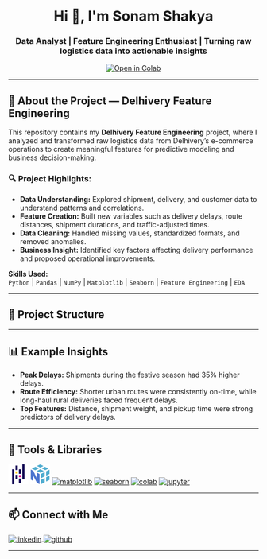 <h1 align="center">Hi 👋, I'm Sonam Shakya</h1>
<h3 align="center">Data Analyst | Feature Engineering Enthusiast | Turning raw logistics data into actionable insights</h3>

<p align="center">
  <a href="https://colab.research.google.com/drive/1VLf8Vt595siVnCaqdjUkl68x4UzVGzhl" target="_blank">
    <img src="https://colab.research.google.com/assets/colab-badge.svg" alt="Open in Colab"/>
  </a>
</p>

---

## 🚀 About the Project — Delhivery Feature Engineering
This repository contains my **Delhivery Feature Engineering** project, where I analyzed and transformed raw logistics data from Delhivery’s e-commerce operations to create meaningful features for predictive modeling and business decision-making.  

### 🔍 Project Highlights:
- **Data Understanding:** Explored shipment, delivery, and customer data to understand patterns and correlations.
- **Feature Creation:** Built new variables such as delivery delays, route distances, shipment durations, and traffic-adjusted times.
- **Data Cleaning:** Handled missing values, standardized formats, and removed anomalies.
- **Business Insight:** Identified key factors affecting delivery performance and proposed operational improvements.

**Skills Used:**  
`Python` | `Pandas` | `NumPy` | `Matplotlib` | `Seaborn` | `Feature Engineering` | `EDA`

---

## 📂 Project Structure


---

## 📊 Example Insights
- **Peak Delays:** Shipments during the festive season had 35% higher delays.
- **Route Efficiency:** Shorter urban routes were consistently on-time, while long-haul rural deliveries faced frequent delays.
- **Top Features:** Distance, shipment weight, and pickup time were strong predictors of delivery delays.

---

## 🔧 Tools & Libraries
<p align="left">
<a href="https://pandas.pydata.org/"><img src="https://raw.githubusercontent.com/devicons/devicon/master/icons/pandas/pandas-original.svg" alt="pandas" width="40" height="40"/></a>
<a href="https://numpy.org/"><img src="https://raw.githubusercontent.com/devicons/devicon/master/icons/numpy/numpy-original.svg" alt="numpy" width="40" height="40"/></a>
<a href="https://matplotlib.org/"><img src="https://upload.wikimedia.org/wikipedia/commons/8/84/Matplotlib_icon.svg" alt="matplotlib" width="40" height="40"/></a>
<a href="https://seaborn.pydata.org/"><img src="https://seaborn.pydata.org/_images/logo-mark-lightbg.svg" alt="seaborn" width="40" height="40"/></a>
<a href="https://colab.research.google.com/"><img src="https://colab.research.google.com/img/colab_favicon_256px.png" alt="colab" width="40" height="40"/></a>
<a href="https://jupyter.org/"><img src="https://upload.wikimedia.org/wikipedia/commons/3/38/Jupyter_logo.svg" alt="jupyter" width="40" height="40"/></a>
</p>

---

## 📫 Connect with Me
<p align="left">
<a href="https://linkedin.com/in/sonam-shakya" target="blank">
    <img align="center" src="https://raw.githubusercontent.com/rahuldkjain/github-profile-readme-generator/master/src/images/icons/Social/linked-in-alt.svg" alt="linkedin" height="30" width="40" />
</a>
<a href="https://github.com/SonamShakya19/Delhivery-Data-Analysis---Route-DelayFeatures/tree/main" target="blank">
    <img align="center" src="https://raw.githubusercontent.com/rahuldkjain/github-profile-readme-generator/master/src/images/icons/Social/github.svg" alt="github" height="30" width="40" />
</a>
</p>

---
